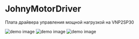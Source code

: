 # JohnyMotorDriver
Плата драйвера управления мощной нагрузкой на VNP2SP30

![demo image](https://github.com/VasiliyPodlesniy/PhotoForRepositories/blob/master/AgrobotPhoto.JPG)
![demo image](https://github.com/VasiliyPodlesniy/PhotoForRepositories/blob/master/Agrobot1.PNG)
![demo image](https://github.com/VasiliyPodlesniy/PhotoForRepositories/blob/master/Agrobot2.PNG)
